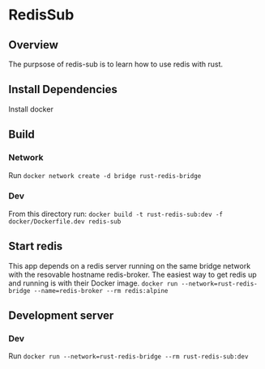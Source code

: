 # RedisSub

## Overview
The purpsose of redis-sub is to learn how to use redis with rust. 

## Install Dependencies
Install docker

## Build
### Network 
Run `docker network create -d bridge rust-redis-bridge`

### Dev
From this directory run: `docker build -t rust-redis-sub:dev -f docker/Dockerfile.dev redis-sub`

## Start redis

This app depends on a redis server running on the same bridge network with the resovable hostname redis-broker. The easiest way to get redis up and running is with their Docker image. 
`docker run --network=rust-redis-bridge --name=redis-broker --rm redis:alpine`

## Development server
### Dev
Run `docker run --network=rust-redis-bridge --rm rust-redis-sub:dev`